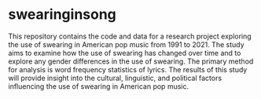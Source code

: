 # swearinginsong

This repository contains the code and data for a research project exploring the use of swearing in American pop music from 1991 to 2021. The study aims to examine how the use of swearing has changed over time and to explore any gender differences in the use of swearing. The primary method for analysis is word frequency statistics of lyrics. The results of this study will provide insight into the cultural, linguistic, and political factors influencing the use of swearing in American pop music.
